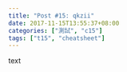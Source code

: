 ```yaml
---
title: "Post #15: qkzii"
date: 2017-11-15T13:55:37+08:00
categories: ["測試", "c15"]
tags: ["t15", "cheatsheet"]
---
```


text

